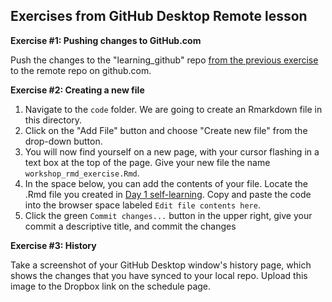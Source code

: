 ## Exercises from GitHub Desktop Remote lesson

**Exercise #1: Pushing changes to GitHub.com**

Push the changes to the "learning_github" repo [from the previous exercise](../lessons/04_GitHub_desktop.md) to the remote repo on github.com.

**Exercise #2: Creating a new file**

1. Navigate to the `code` folder. We are going to create an Rmarkdown file in this directory.
2. Click on the "Add File" button and choose "Create new file" from the drop-down button.
3. You will now find yourself on a new page, with your cursor flashing in a text box at the top of the page. Give your new file the name `workshop_rmd_exercise.Rmd`.
4. In the space below, you can add the contents of your file. Locate the .Rmd file you created in [Day 1 self-learning](../activities/Rmd_exercise4.md). Copy and paste the code into the browser space labeled `Edit file contents here`.
5. Click the green `Commit changes...` button in the upper right, give your commit a descriptive title, and commit the changes

**Exercise #3: History**

Take a screenshot of your GitHub Desktop window's history page, which shows the changes that you have synced to your local repo. Upload this image to the Dropbox link on the schedule page.

